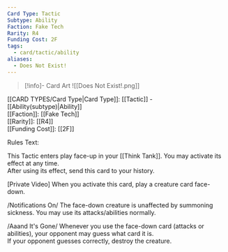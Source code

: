 ```yaml
---
Card Type: Tactic
Subtype: Ability
Faction: Fake Tech
Rarity: R4
Funding Cost: 2F
tags:
  - card/tactic/ability
aliases:
  - Does Not Exist!
---
```

> [!info]- Card Art
> ![[Does Not Exist!.png]]

[[CARD TYPES/Card Type|Card Type]]: [[Tactic]] - [[Ability(subtype)|Ability]]  
[[Faction]]: [[Fake Tech]]  
[[Rarity]]: [[R4]]  
[[Funding Cost]]: [[2F]]  

Rules Text:  

This Tactic enters play face-up in your [[Think Tank]]. You may activate its effect at any time.  
After using its effect, send this card to your history.  

[Private Video] When you activate this card, play a creature card face-down.  

/Notifications On/ The face-down creature is unaffected by summoning sickness. You may use its attacks/abilities normally.  

/Aaand It's Gone/ Whenever you use the face-down card (attacks or abilities), your opponent may guess what card it is.   
If your opponent guesses correctly, destroy the creature.  